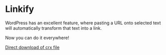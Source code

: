 Linkify
=======

WordPress has an excellent feature, where pasting a URL onto selected text will automatically transform that text into a link.

Now you can do it everywhere!

[Direct download of crx file](https://github.com/pento/linkify/blob/master/linkify.crx?raw=true)
